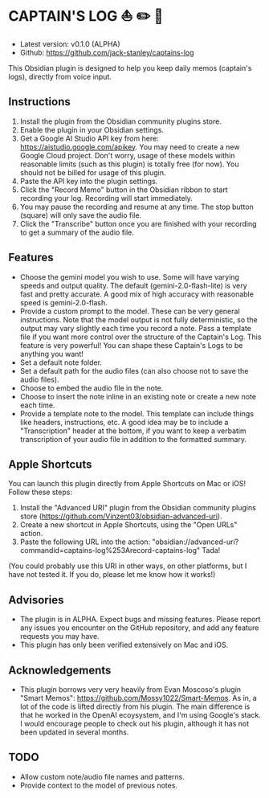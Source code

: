 # CAPTAIN'S LOG ⛵️ ✏️ 📜

- Latest version: v0.1.0 (ALPHA)
- Github: https://github.com/jack-stanley/captains-log

This Obsidian plugin is designed to help you keep daily memos (captain's logs), directly from voice input. 

## Instructions
1. Install the plugin from the Obsidian community plugins store.
2. Enable the plugin in your Obsidian settings.
3. Get a Google AI Studio API key from here: https://aistudio.google.com/apikey. You may need to create a new Google Cloud project. Don't worry, usage of these models within reasonable limits (such as this plugin) is totally free (for now). You should not be billed for usage of this plugin.
4. Paste the API key into the plugin settings.
5. Click the "Record Memo" button in the Obsidian ribbon to start recording your log. Recording will start immediately. 
6. You may pause the recording and resume at any time. The stop button (square) will only save the audio file.
7. Click the "Transcribe" button once you are finished with your recording to get a summary of the audio file.

## Features
- Choose the gemini model you wish to use. Some will have varying speeds and output quality. The default (gemini-2.0-flash-lite) is very fast and pretty accurate. A good mix of high accuracy with reasonable speed is gemini-2.0-flash.
- Provide a custom prompt to the model. These can be very general instructions. Note that the model output is not fully deterministic, so the output may vary slightly each time you record a note. Pass a template file if you want more control over the structure of the Captain's Log. This feature is very powerful! You can shape these Captain's Logs to be anything you want!
- Set a default note folder.
- Set a default path for the audio files (can also choose not to save the audio files).
- Choose to embed the audio file in the note.
- Choose to insert the note inline in an existing note or create a new note each time.
- Provide a template note to the model. This template can include things like headers, instructions, etc. A good idea may be to include a "Transcription" header at the bottom, if you want to keep a verbatim transcription of your audio file in addition to the formatted summary.

## Apple Shortcuts
You can launch this plugin directly from Apple Shortcuts on Mac or iOS! Follow these steps:
1. Install the "Advanced URI" plugin from the Obsidian community plugins store (https://github.com/Vinzent03/obsidian-advanced-uri).
2. Create a new shortcut in Apple Shortcuts, using the "Open URLs" action.
3. Paste the following URL into the action: "obsidian://advanced-uri?commandid=captains-log%253Arecord-captains-log"
Tada!

(You could probably use this URI in other ways, on other platforms, but I have not tested it. If you do, please let me know how it works!)

## Advisories
- The plugin is in ALPHA. Expect bugs and missing features. Please report any issues you encounter on the GitHub repository, and add any feature requests you may have.
- This plugin has only been verified extensively on Mac and iOS.

## Acknowledgements
- This plugin borrows very very heavily from Evan Moscoso's plugin "Smart Memos": https://github.com/Mossy1022/Smart-Memos. As in, a lot of the code is lifted directly from his plugin. The main difference is that he worked in the OpenAI ecoysystem, and I'm using Google's stack. I would encourage people to check out his plugin, although it has not been updated in several months.

## TODO
- Allow custom note/audio file names and patterns.
- Provide context to the model of previous notes.
